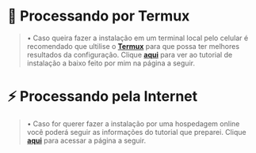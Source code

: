 <h1>🌙 Processando por Termux</h1>

> • Caso queira fazer a instalação em um terminal local pelo celular é recomendado que ultilise o <b><a href="https://termux.com">Termux</a></b> para que possa ter melhores resultados da configuração. Clique <b><a href="https://github.com/TCDhub/Discord-Activity/TERMUX.md">aqui</a></b> para ver ao tutorial de instalação a baixo feito por mim na página a seguir.
<h1>⚡ Processando pela Internet</h1>

> • Caso for querer fazer a instalação por uma hospedagem online você poderá seguir as informações do tutorial que preparei. Clique <b><a href="https://github.com/TCDhub/Discord-Activity/OTHERS.md">aqui</a></b> para acessar a página a seguir.
